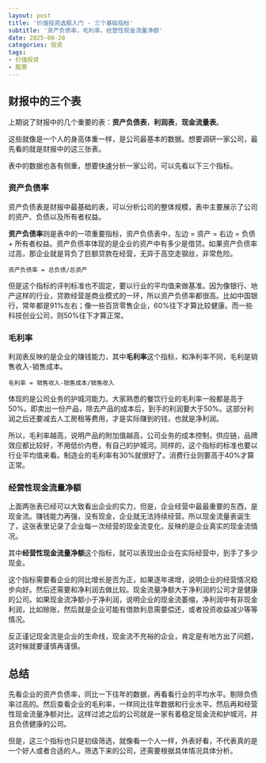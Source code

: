 ```yaml
---
layout: post
title: '价值投资选股入门 - 三个基础指标'
subtitle: '资产负债率，毛利率，经营性现金流量净额'
date: 2025-08-20
categories: 投资
tags: 
- 价值投资 
- 股票
---
```


## 财报中的三个表

上期说了财报中的几个重要的表：**资产负债表**，**利润表**，**现金流量表**。

这些就像是一个人的身高体重一样，是公司最基本的数据。想要调研一家公司，最先看的就是财报中的这三张表。

表中的数据也各有侧重，想要快速分析一家公司，可以先看以下三个指标。

### 资产负债率

资产负债表是财报中最基础的表，可以分析公司的整体规模，表中主要展示了公司的资产、负债以及所有者权益。

**资产负债率**则是表中的一项重要指标，资产负债表中，左边 = 资产 = 右边 = 负债 + 所有者权益。资产负债率体现的是企业的资产中有多少是借贷。如果资产负债率过高，那企业就是背负了巨额贷款在经营，无异于高空走钢丝，非常危险。

`资产负债率 = 总负债/总资产`

但是这个指标的评判标准也不固定，要以行业的平均值来做基准。因为像银行、地产这样的行业，贷款经营是商业模式的一环，所以资产负债率都很高。比如中国银行，常年都是91%左右；像一些百货零售企业，60%往下才算比较健康。而一些科技创业公司，则50%往下才算正常。

### 毛利率

利润表反映的是企业的赚钱能力，其中**毛利率**这个指标，和净利率不同，毛利是销售收入-销售成本。

`毛利率 = 销售收入-销售成本/销售收入`

体现的是公司业务的护城河能力。大家熟悉的餐饮行业的毛利率一般都是高于50%。即卖出一份产品，除去产品的成本后，到手的利润要大于50%。这部分利润之后还要减去人工房租等费用，才是实际赚到的钱，也就是净利润。

所以，毛利率越高，说明产品的附加值越高，公司业务的成本控制，供应链，品牌效应都比较好，不用低价内卷，有自己的护城河。同样的，这个指标的标准也要以行业平均值来看。制造业的毛利率有30%就很好了。消费行业则要高于40%才算正常。

### 经营性现金流量净额

上面两张表已经可以大致看出企业的实力，但是，企业经营中最最重要的东西，是现金流。赚钱能力再强，没有现金，企业就无法持续经营。所以现金流量表诞生了，这张表里记录了企业每一次经营的现金流变化，反映的是企业真实的现金流情况。

其中**经营性现金流量净额**这个指标，就可以表现出企业在实际经营中，到手了多少现金。

这个指标需要看企业的同比增长是否为正，如果逐年递增，说明企业的经营情况稳步向好。然后还需要和净利润去做比较。现金流量净额大于净利润的公司才是健康的公司。如果现金流净额小于净利润，说明企业的现金流萎缩，净利润中有非现金利润，比如赊账，然后就是企业可能有借款利息需要偿还，或者投资收益减少等等情况。

反正谨记现金流是企业的生命线，现金流不充裕的企业，肯定是有地方出了问题，这时候就要谨慎再谨慎。

## 总结

先看企业的资产负债率，同比一下往年的数据，再看看行业的平均水平。剔除负债率过高的。然后查看企业的毛利率，一样同比往年数据和行业水平。然后再和经营性现金流量净额对比。这样过滤之后的公司就是一家有着稳定现金流和护城河，并且负债健康的公司。

但是，这三个指标也只是初级筛选，就像看一个人一样，外表好看，不代表真的是一个好人或者合适的人。筛选下来的公司，还需要根据具体情况具体分析。